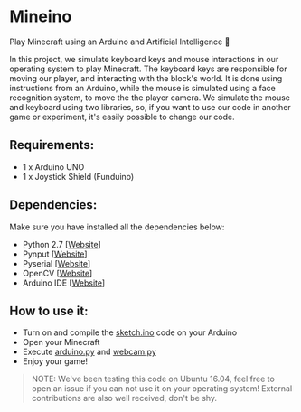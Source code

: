# Mineino
Play Minecraft using an Arduino and Artificial Intelligence :roller_coaster:

In this project, we simulate keyboard keys and mouse interactions in our operating system to play Minecraft. The keyboard keys are responsible for moving our player, and interacting with the block's world. It is done using instructions from an Arduino, while the mouse is simulated using a face recognition system, to move the the player camera. We simulate the mouse and keyboard using two libraries, so, if you want to use our code in another game or experiment, it's easily possible to change our code.

## Requirements:
+ 1 x Arduino UNO
+ 1 x Joystick Shield (Funduino)

## Dependencies:
Make sure you have installed all the dependencies below:
+ Python 2.7 [[Website](https://www.python.org/)]
+ Pynput [[Website](https://pypi.python.org/pypi/pynput)]
+ Pyserial [[Website](https://pypi.python.org/pypi/pyserial)]
+ OpenCV [[Website](https://opencv.org/)]
+ Arduino IDE [[Website](https://www.arduino.cc/en/main/software)]

## How to use it:
+ Turn on and compile the [sketch.ino](https://github.com/fronchetti/Mineino/blob/master/sketch/sketch.ino) code on your Arduino
+ Open your Minecraft
+ Execute [arduino.py](https://github.com/fronchetti/Mineino/blob/master/arduino.py) and [webcam.py](https://github.com/fronchetti/Mineino/blob/master/webcam.py)
+ Enjoy your game!

> NOTE: We've been testing this code on Ubuntu 16.04, feel free to open an issue if you can not use it on your operating system! External contributions are also well received, don't be shy.
